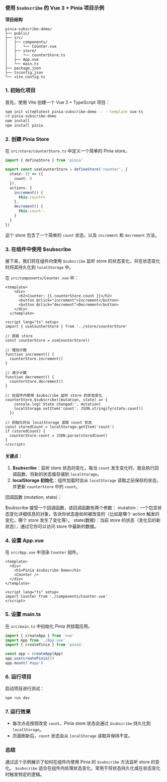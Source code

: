 ### 使用 `$subscribe` 的 Vue 3 + Pinia 项目示例

**项目结构**
```
pinia-subscribe-demo/
├── public/
├── src/
│   ├── components/
│   │   └── Counter.vue
│   ├── store/
│   │   └── counterStore.ts
│   ├── App.vue
│   └── main.ts
├── package.json
├── tsconfig.json
└── vite.config.ts
```

### 1. 初始化项目
首先，使用 Vite 创建一个 Vue 3 + TypeScript 项目：

```bash
npm init vite@latest pinia-subscribe-demo -- --template vue-ts
cd pinia-subscribe-demo
npm install
npm install pinia
```

### 2. 创建 Pinia Store
在 `src/store/counterStore.ts` 中定义一个简单的 Pinia store。

```ts
import { defineStore } from 'pinia'

export const useCounterStore = defineStore('counter', {
  state: () => ({
    count: 0
  }),
  actions: {
    increment() {
      this.count++
    },
    decrement() {
      this.count--
    }
  }
})
```

这个 store 包含了一个简单的 `count` 状态，以及 `increment` 和 `decrement` 方法。

### 3. 在组件中使用 $subscribe
接下来，我们将在组件内使用 `$subscribe` 监听 store 的状态变化，并在状态变化时将其持久化到 `localStorage` 中。

在 `src/components/Counter.vue` 中：

```vue
<template>
    <div>
      <h2>Counter: {{ counterStore.count }}</h2>
      <button @click="increment">Increment</button>
      <button @click="decrement">Decrement</button>
    </div>
  </template>
  
<script lang="ts" setup>
import { useCounterStore } from '../store/counterStore'

// 获取 store
const counterStore = useCounterStore()

// 增加计数
function increment() {
  counterStore.increment()
}

// 减少计数
function decrement() {
  counterStore.decrement()
}

// 在组件内使用 $subscribe 监听 store 的状态变化
counterStore.$subscribe((mutation, state) => {
    console.log('State changed:', mutation)
    localStorage.setItem('count', JSON.stringify(state.count))
  })

// 初始化时从 localStorage 读取 count 状态
const storedCount = localStorage.getItem('count')
if (storedCount) {
  counterStore.count = JSON.parse(storedCount)
}
</script>
```

#### 关键点：
1. **$subscribe**：监听 store 状态的变化，每当 `count` 发生变化时，就会执行回调函数，将新的状态值存储到 `localStorage`。
2. **localStorage 初始化**：组件加载时会从 `localStorage` 读取之前保存的状态，并更新 `counterStore` 中的 `count`。

回调函数 (mutation, state)：

$subscribe 接受一个回调函数，该回调函数有两个参数：
mutation：一个包含状态变化详细信息的对象，告诉你状态是如何被改变的（比如是哪个 action 触发的变化，哪个 store 发生了变化等）。
state(数据)：当前 store 的状态（变化后的新状态），通过它你可以访问 store 中最新的数据。

### 4. 设置 App.vue
在 `src/App.vue` 中渲染 `Counter` 组件。

```vue
<template>
  <div>
    <h1>Pinia $subscribe Demo</h1>
    <Counter />
  </div>
</template>

<script lang="ts" setup>
import Counter from './components/Counter.vue'
</script>
```

### 5. 设置 main.ts
在 `src/main.ts` 中初始化 Pinia 并挂载应用。

```ts
import { createApp } from 'vue'
import App from './App.vue'
import { createPinia } from 'pinia'

const app = createApp(App)
app.use(createPinia())
app.mount('#app')
```

### 6. 运行项目
启动项目进行测试：

```bash
npm run dev
```

### 7. 运行效果
- 每次点击按钮改变 `count`，Pinia store 状态会通过 `$subscribe` 持久化到 `localStorage`。
- 页面刷新后，`count` 状态会从 `localStorage` 读取并保持不变。

### 总结
通过这个示例展示了如何在组件内使用 Pinia 的 `$subscribe` 方法监听 store 的变化。 `$subscribe` 适合在组件内处理状态变化，常用于将状态持久化或在状态变化时触发特定的逻辑。